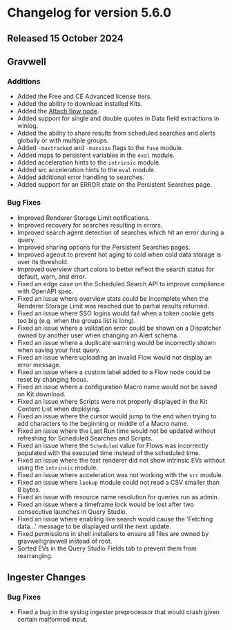 # Changelog for version 5.6.0

## Released 15 October 2024

## Gravwell

### Additions

* Added the Free and CE Advanced license tiers.
* Added the ability to download installed Kits.
* Added the [Attach flow node](/flows/nodes/attach).
* Added support for single and double quotes in Data field extractions in winlog.
* Added the ability to share results from scheduled searches and alerts globally or with multiple groups.
* Added `-maxtracked` and `-maxsize` flags to the `fuse` module. 
* Added maps to persistent variables in the `eval` module.
* Added acceleration hints to the `intrinsic` module.
* Added src acceleration hints to the `eval` module.
* Added additional error handling to searches.
* Added support for an ERROR state on the Persistent Searches page.

### Bug Fixes
 
* Improved Renderer Storage Limit notifications.
* Improved recovery for searches resulting in errors. 
* Improved search agent detection of searches which hit an error during a query.
* Improved sharing options for the Persistent Searches pages.
* Improved ageout to prevent hot aging to cold when cold data storage is over its threshold.
* Improved overview chart colors to better reflect the search status for default, warn, and error.
* Fixed an edge case on the Scheduled Search API to improve compliance with OpenAPI spec.
* Fixed an issue where overview stats could be incomplete when the Renderer Storage Limit was reached due to partial results returned.
* Fixed an issue where SSO logins would fail when a token cookie gets too big (e.g. when the groups list is long).
* Fixed an issue where a validation error could be shown on a Dispatcher owned by another user when changing an Alert schema.
* Fixed an issue where a duplicate warning would be incorrectly shown when saving your first query.
* Fixed an issue where uploading an invalid Flow would not display an error message.
* Fixed an issue where a custom label added to a Flow node could be reset by changing focus.
* Fixed an issue where a configuration Macro name would not be saved on Kit download.
* Fixed an issue where Scripts were not properly displayed in the Kit Content List when deploying.
* Fixed an issue where the cursor would jump to the end when trying to add characters to the beginning or middle of a Macro name.
* Fixed an issue where the Last Run time would not be updated without refreshing for Scheduled Searches and Scripts.
* Fixed an issue where the `Scheduled` value for Flows was incorrectly populated with the executed time instead of the scheduled time.
* Fixed an issue where the text renderer did not show intrinsic EVs without using the `intrinsic` module.
* Fixed an issue where acceleration was not working with the `src` module.
* Fixed an issue where `lookup` module could not read a CSV smaller than 8 bytes.
* Fixed an issue with resource name resolution for queries run as admin.
* Fixed an issue where a timeframe lock would be lost after two consecutive launches in Query Studio.
* Fixed an issue where enabling live search would cause the 'Fetching data...' message to be displayed until the next update.
* Fixed permissions in shell installers to ensure all files are owned by gravwell:gravwell instead of root.
* Sorted EVs in the Query Studio Fields tab to prevent them from rearranging.

## Ingester Changes

### Bug Fixes

* Fixed a bug in the syslog ingester preprocessor that would crash given certain malformed input.

